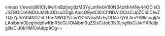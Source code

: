 vmess://ewoidiI6ICIyIiwKInBzIjogIjIzM3YyLmNvbV80NS4zMi44Ny44OCIsCiJhZGQiOiAiNDUuMzIuODcuODgiLAoicG9ydCI6ICI1NDA1OCIsCiJpZCI6ICIwZTQzZjJkYi04NDZhLTRmNWQtYjUwYS1hNjkyMzEyODAzZjYiLAoiYWlkIjogIjAiLAoibmV0IjogIndzIiwKInR5cGUiOiAibm9uZSIsCiJob3N0IjogIiIsCiJwYXRoIjogIiIsCiJ0bHMiOiAiIgp9Cg==
